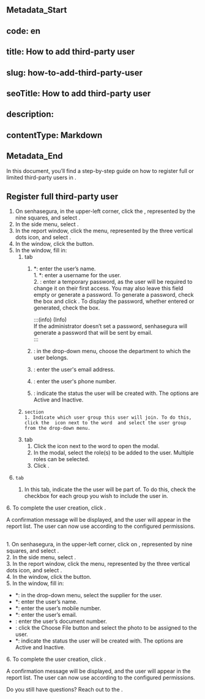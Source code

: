 ## Metadata_Start 
## code: en
## title: How to add third-party user 
## slug: how-to-add-third-party-user 
## seoTitle: How to add third-party user 
## description:  
## contentType: Markdown 
## Metadata_End
In this document, you’ll find a step-by-step guide on how to register full or limited third-party users in .

## Register full third-party user

1. On senhasegura, in the upper-left corner, click the , represented by the nine squares, and select .  
2. In the side menu, select .  
3. In the report window, click the  menu, represented by the three vertical dots icon, and select .  
4. In the  window, click the  button.  
5.  In the  window, fill in:  
       1.  tab  
           1. *: enter the user’s name.  
          1. \*: enter a username for the user.  
          2. : enter a temporary password, as the user will be required to change it on their first access. You may also leave this field empty or generate a password. To generate a password, check the  box and click . To display the password, whether entered or generated, check the  box.

  			   :::(info) (Info)  
   			  If the administrator doesn’t set a password, senhasegura will generate a password that will be sent by email.  
     			:::

            4. : in the drop-down menu, choose the department to which the user belongs.  
           5. : enter the user's email address.  
           6. : enter the user's phone number.  
             7. : indicate the status the user will be created with. The options are Active and Inactive.  
       2.     section  
              1. Indicate which user group this user will join. To do this, click the  icon next to the word  and select the user group from the drop-down menu.  
       3.  tab  
            1.  Click the  icon next to the word  to open the  modal.  
            2. In the  modal, select the role(s) to be added to the user. Multiple roles can be selected.  
           3. Click .  
   4.     tab  
      1. In this tab, indicate the  the user will be part of. To do this, check the checkbox for each group you wish to include the user in.

6\. To complete the user creation, click .

A confirmation message will be displayed, and the user will appear in the report list. The user can now use  according to the configured permissions.

## 

1\. On senhasegura, in the upper-left corner, click on , represented by nine squares, and select .  
2\. In the side menu, select .  
3\. In the report window, click the  menu, represented by the three vertical dots icon, and select .  
4\. In the  window, click the  button.  
5\. In the  window, fill in:

* \*: in the drop-down menu, select the supplier for the user.  
*  \*: enter the user’s name.  
* \*: enter the user’s mobile number.  
* \*: enter the user’s email.  
* : enter the user’s document number.  
* : click the Choose File button and select the photo to be assigned to the user.  
* \*: indicate the status the user will be created with. The options are Active and Inactive.

6\. To complete the user creation, click .

A confirmation message will be displayed, and the user will appear in the report list. The user can now use  according to the configured permissions.


Do you still have questions? Reach out to the .  